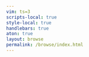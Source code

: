```yaml
---
vim: ts=3
scripts-local: true
style-local: true
handlebars: true
aton: true
layout: browse
permalink: /browse/index.html
---
```


<div id="contents">
	<div style="height:1000px;"></div>
</div>



